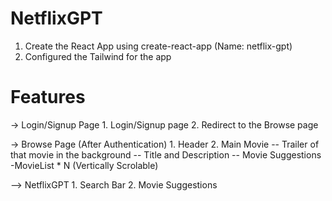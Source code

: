 # NetflixGPT

1. Create the React App using create-react-app (Name: netflix-gpt)
2. Configured the Tailwind for the app

# Features

-> Login/Signup Page 1. Login/Signup page 2. Redirect to the Browse page

-> Browse Page (After Authentication) 1. Header 2. Main Movie
-- Trailer of that movie in the background
-- Title and Description
-- Movie Suggestions
-MovieList \* N (Vertically Scrolable)

--> NetflixGPT 1. Search Bar 2. Movie Suggestions
